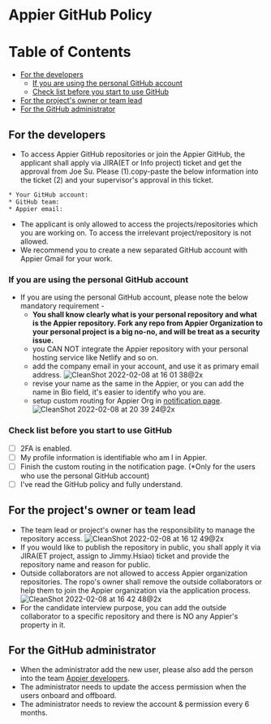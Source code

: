 # Appier GitHub Policy
Table of Contents
=================

  * [For the developers](#for-the-developers)
      * [If you are using the personal GitHub account](#if-you-are-using-the-personal-github-account)
      * [Check list before you start to use GitHub](#check-list-before-you-start-to-use-github)
  * [For the project's owner or team lead](#for-the-projects-owner-or-team-lead)
  * [For the GitHub administrator](#for-the-github-administrator)


## For the developers
- To access Appier GitHub repositories or join the Appier GitHub, the applicant shall apply via JIRA(ET or Info project) ticket and get the approval from Joe Su. Please (1).copy-paste the below information into the ticket (2) and your supervisor's approval in this ticket.
```
* Your GitHub account: 
* GitHub team: 
* Appier email: 
```

- The applicant is only allowed to access the projects/repositories which you are working on. To access the irrelevant project/repository is not allowed.
- We recommend you to create a new separated GitHub account with Appier Gmail for your work.

### If you are using the personal GitHub account
- If you are using the personal GitHub account, please note the below mandatory requirement -
    - **You shall know clearly what is your personal repository and what is the Appier repository. Fork any repo from Appier Organization to your personal project is a big no-no, and will be treat as a security issue.**
    - you CAN NOT integrate the Appier repository with your personal hosting service like Netlify and so on.
    - add the company email in your account, and use it as primary email address.
    ![CleanShot 2022-02-08 at 16 01 38@2x](https://user-images.githubusercontent.com/80888432/152953095-e003b227-63f4-400f-9d15-5d9aae57bccf.png)
    - revise your name as the same in the Appier, or you can add the name in Bio field, it's easier to identify who you are.
    - setup custom routing for Appier Org in [notification page](https://github.com/settings/notifications).
    ![CleanShot 2022-02-08 at 20 39 24@2x](https://user-images.githubusercontent.com/80888432/152989480-92dda3cc-9e00-44d3-a702-3ddc737303af.png)

### Check list before you start to use GitHub
- [ ] 2FA is enabled.
- [ ] My profile information is identifiable who am I in Appier.
- [ ] Finish the custom routing in the notification page. (*Only for the users who use the personal GitHub account)
- [ ] I've read the GitHub policy and fully understand.

## For the project's owner or team lead
- The team lead or project's owner has the responsibility to manage the repository access.
![CleanShot 2022-02-08 at 16 12 49@2x](https://user-images.githubusercontent.com/80888432/152953278-f4faa0a5-ffa7-470c-bc5b-852e7cec2559.png)
- If you would like to publish the repository in public, you shall apply it via JIRA(ET project, assign to Jimmy.Hsiao) ticket and provide the repository name and reason for public.
- Outside collaborators are not allowed to access Appier organization repositories. The ropo's owner shall remove the outside collaborators or help them to join the Appier organization via the application process.
![CleanShot 2022-02-08 at 16 42 48@2x](https://user-images.githubusercontent.com/80888432/152953310-5737bac3-349b-4b78-b40a-ee242352749f.png)
- For the candidate interview purpose, you can add the outside collaborator to a specific repository and there is NO any Appier's property in it.


## For the GitHub administrator
- When the administrator add the new user, please also add the person into the team [Appier developers](https://github.com/orgs/appier/teams/appier-developers).
- The administrator needs to update the access permission when the users onboard and offboard.
- The administrator needs to review the account & permission every 6 months.
